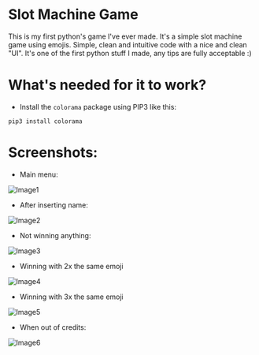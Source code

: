 # Slot Machine Game
This is my first python's game I've ever made. It's a simple slot machine game using emojis. Simple, clean and intuitive code with a nice and clean "UI". It's one of the first python stuff I made, any tips are fully acceptable :)

# What's needed for it to work?
- Install the ``colorama`` package using PIP3 like this:
```
pip3 install colorama
```

# Screenshots:
- Main menu:

![Image1](https://img001.prntscr.com/file/img001/6f24zTAeSvC_mi-QmsUVJw.png)
- After inserting name:

![Image2](https://img001.prntscr.com/file/img001/lKfMSIVTRNWU2VdiohXqYg.png)
- Not winning anything:

![Image3](https://img001.prntscr.com/file/img001/7cbYKP26REi33U2cmli_mQ.png)
- Winning with 2x the same emoji

![Image4](https://img001.prntscr.com/file/img001/55WMZQ6qQTytIdUsA-c_Jw.png)

- Winning with 3x the same emoji

![Image5](https://img001.prntscr.com/file/img001/Ean0FESDTceG4czxdSk4gg.png)
- When out of credits:

![Image6](https://img001.prntscr.com/file/img001/-fcHWH31QAKeTM_VY9JZQw.png)
